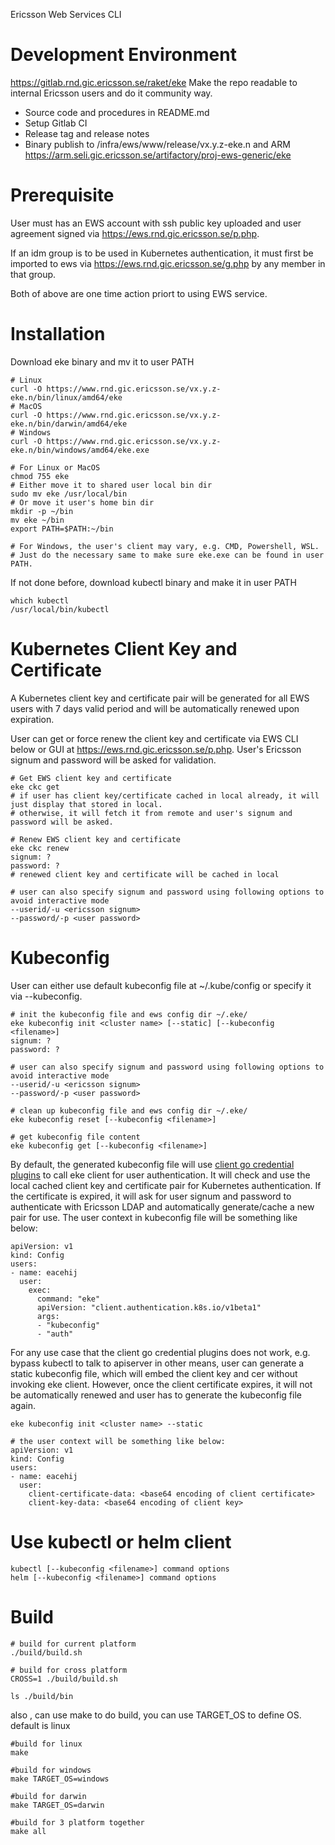 Ericsson Web Services CLI

# Development Environment
https://gitlab.rnd.gic.ericsson.se/raket/eke
Make the repo readable to internal Ericsson users and do it community way.
- Source code and procedures in README.md
- Setup Gitlab CI
- Release tag and release notes
- Binary publish to /infra/ews/www/release/vx.y.z-eke.n and ARM https://arm.seli.gic.ericsson.se/artifactory/proj-ews-generic/eke

# Prerequisite
User must has an EWS account with ssh public key uploaded and user agreement signed via https://ews.rnd.gic.ericsson.se/p.php.

If an idm group is to be used in Kubernetes authentication, it must first be imported to ews via https://ews.rnd.gic.ericsson.se/g.php by any member in that group.

Both of above are one time action priort to using EWS service.

# Installation

Download eke binary and mv it to user PATH
```
# Linux
curl -O https://www.rnd.gic.ericsson.se/vx.y.z-eke.n/bin/linux/amd64/eke
# MacOS
curl -O https://www.rnd.gic.ericsson.se/vx.y.z-eke.n/bin/darwin/amd64/eke
# Windows
curl -O https://www.rnd.gic.ericsson.se/vx.y.z-eke.n/bin/windows/amd64/eke.exe

# For Linux or MacOS
chmod 755 eke
# Either move it to shared user local bin dir
sudo mv eke /usr/local/bin
# Or move it user's home bin dir
mkdir -p ~/bin
mv eke ~/bin
export PATH=$PATH:~/bin

# For Windows, the user's client may vary, e.g. CMD, Powershell, WSL.
# Just do the necessary same to make sure eke.exe can be found in user PATH.
```

If not done before, download kubectl binary and make it in user PATH
```
which kubectl
/usr/local/bin/kubectl
```
# Kubernetes Client Key and Certificate
A Kubernetes client key and certificate pair will be generated for all EWS users with 7 days valid period and will be automatically renewed upon expiration.

User can get or force renew the client key and certificate via EWS CLI below or GUI at https://ews.rnd.gic.ericsson.se/p.php. User's Ericsson signum and password will be asked for validation.

```
# Get EWS client key and certificate
eke ckc get
# if user has client key/certificate cached in local already, it will just display that stored in local.
# otherwise, it will fetch it from remote and user's signum and password will be asked.

# Renew EWS client key and certificate
eke ckc renew
signum: ?
password: ?
# renewed client key and certificate will be cached in local

# user can also specify signum and password using following options to avoid interactive mode
--userid/-u <ericsson signum>
--password/-p <user password>
```

# Kubeconfig
User can either use default kubeconfig file at ~/.kube/config or specify it via --kubeconfig.

```
# init the kubeconfig file and ews config dir ~/.eke/
eke kubeconfig init <cluster name> [--static] [--kubeconfig <filename>]
signum: ?
password: ?

# user can also specify signum and password using following options to avoid interactive mode
--userid/-u <ericsson signum>
--password/-p <user password>

# clean up kubeconfig file and ews config dir ~/.eke/
eke kubeconfig reset [--kubeconfig <filename>]

# get kubeconfig file content
eke kubeconfig get [--kubeconfig <filename>]
```

By default, the generated kubeconfig file will use [client go credential plugins](https://kubernetes.io/docs/reference/access-authn-authz/authentication/#client-go-credential-plugins) to call eke client for user authentication. It will check and use the local cached client key and certificate pair for Kubernetes authentication. If the certificate is expired, it will ask for user signum and password to authenticate with Ericsson LDAP and automatically generate/cache a new pair for use. The user context in kubeconfig file will be something like below:
```
apiVersion: v1
kind: Config
users:
- name: eacehij
  user:
    exec:
      command: "eke"
      apiVersion: "client.authentication.k8s.io/v1beta1"
      args:
      - "kubeconfig"
      - "auth"
```

For any use case that the client go credential plugins does not work, e.g. bypass kubectl to talk to apiserver in other means, user can generate a static kubeconfig file, which will embed the client key and cer without invoking eke client. However, once the client certificate expires, it will not be automatically renewed and user has to generate the kubeconfig file again. 
```
eke kubeconfig init <cluster name> --static

# the user context will be something like below:
apiVersion: v1
kind: Config
users:
- name: eacehij
  user:
    client-certificate-data: <base64 encoding of client certificate>
    client-key-data: <base64 encoding of client key>
``` 


# Use kubectl or helm client
```
kubectl [--kubeconfig <filename>] command options
helm [--kubeconfig <filename>] command options
```
# Build
```
# build for current platform
./build/build.sh

# build for cross platform
CROSS=1 ./build/build.sh

ls ./build/bin
```
also , can use make to do build, you can use TARGET_OS to define OS. default is linux
```
#build for linux
make

#build for windows
make TARGET_OS=windows

#build for darwin
make TARGET_OS=darwin

#build for 3 platform together
make all
```

